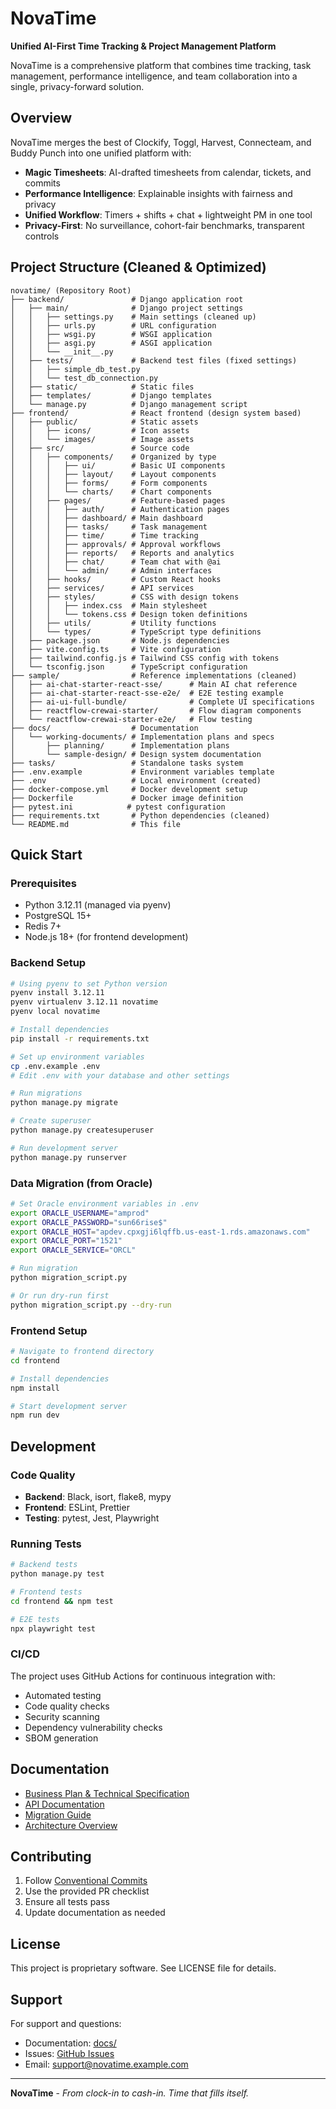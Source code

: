 # NovaTime

**Unified AI-First Time Tracking & Project Management Platform**

NovaTime is a comprehensive platform that combines time tracking, task management, performance intelligence, and team collaboration into a single, privacy-forward solution.

## Overview

NovaTime merges the best of Clockify, Toggl, Harvest, Connecteam, and Buddy Punch into one unified platform with:

- **Magic Timesheets**: AI-drafted timesheets from calendar, tickets, and commits
- **Performance Intelligence**: Explainable insights with fairness and privacy
- **Unified Workflow**: Timers + shifts + chat + lightweight PM in one tool
- **Privacy-First**: No surveillance, cohort-fair benchmarks, transparent controls

## Project Structure (Cleaned & Optimized)

```
novatime/ (Repository Root)
├── backend/               # Django application root
│   ├── main/              # Django project settings
│   │   ├── settings.py    # Main settings (cleaned up)
│   │   ├── urls.py        # URL configuration
│   │   ├── wsgi.py        # WSGI application
│   │   ├── asgi.py        # ASGI application
│   │   └── __init__.py
│   ├── tests/             # Backend test files (fixed settings)
│   │   ├── simple_db_test.py
│   │   └── test_db_connection.py
│   ├── static/            # Static files
│   ├── templates/         # Django templates
│   └── manage.py          # Django management script
├── frontend/              # React frontend (design system based)
│   ├── public/            # Static assets
│   │   ├── icons/         # Icon assets
│   │   └── images/        # Image assets
│   ├── src/               # Source code
│   │   ├── components/    # Organized by type
│   │   │   ├── ui/        # Basic UI components
│   │   │   ├── layout/    # Layout components
│   │   │   ├── forms/     # Form components
│   │   │   └── charts/    # Chart components
│   │   ├── pages/         # Feature-based pages
│   │   │   ├── auth/      # Authentication pages
│   │   │   ├── dashboard/ # Main dashboard
│   │   │   ├── tasks/     # Task management
│   │   │   ├── time/      # Time tracking
│   │   │   ├── approvals/ # Approval workflows
│   │   │   ├── reports/   # Reports and analytics
│   │   │   ├── chat/      # Team chat with @ai
│   │   │   └── admin/     # Admin interfaces
│   │   ├── hooks/         # Custom React hooks
│   │   ├── services/      # API services
│   │   ├── styles/        # CSS with design tokens
│   │   │   ├── index.css  # Main stylesheet
│   │   │   └── tokens.css # Design token definitions
│   │   ├── utils/         # Utility functions
│   │   └── types/         # TypeScript type definitions
│   ├── package.json       # Node.js dependencies
│   ├── vite.config.ts     # Vite configuration
│   ├── tailwind.config.js # Tailwind CSS config with tokens
│   └── tsconfig.json      # TypeScript configuration
├── sample/                # Reference implementations (cleaned)
│   ├── ai-chat-starter-react-sse/      # Main AI chat reference
│   ├── ai-chat-starter-react-sse-e2e/  # E2E testing example
│   ├── ai-ui-full-bundle/              # Complete UI specifications
│   ├── reactflow-crewai-starter/       # Flow diagram components
│   └── reactflow-crewai-starter-e2e/   # Flow testing
├── docs/                  # Documentation
│   └── working-documents/ # Implementation plans and specs
│       ├── planning/      # Implementation plans
│       └── sample-design/ # Design system documentation
├── tasks/                 # Standalone tasks system
├── .env.example           # Environment variables template
├── .env                   # Local environment (created)
├── docker-compose.yml     # Docker development setup
├── Dockerfile             # Docker image definition
├── pytest.ini            # pytest configuration
├── requirements.txt       # Python dependencies (cleaned)
└── README.md              # This file
```

## Quick Start

### Prerequisites

- Python 3.12.11 (managed via pyenv)
- PostgreSQL 15+
- Redis 7+
- Node.js 18+ (for frontend development)

### Backend Setup

```bash
# Using pyenv to set Python version
pyenv install 3.12.11
pyenv virtualenv 3.12.11 novatime
pyenv local novatime

# Install dependencies
pip install -r requirements.txt

# Set up environment variables
cp .env.example .env
# Edit .env with your database and other settings

# Run migrations
python manage.py migrate

# Create superuser
python manage.py createsuperuser

# Run development server
python manage.py runserver
```

### Data Migration (from Oracle)

```bash
# Set Oracle environment variables in .env
export ORACLE_USERNAME="amprod"
export ORACLE_PASSWORD="sun66rise$"
export ORACLE_HOST="apdev.cpxgji6lqffb.us-east-1.rds.amazonaws.com"
export ORACLE_PORT="1521"
export ORACLE_SERVICE="ORCL"

# Run migration
python migration_script.py

# Or run dry-run first
python migration_script.py --dry-run
```

### Frontend Setup

```bash
# Navigate to frontend directory
cd frontend

# Install dependencies
npm install

# Start development server
npm run dev
```

## Development

### Code Quality

- **Backend**: Black, isort, flake8, mypy
- **Frontend**: ESLint, Prettier
- **Testing**: pytest, Jest, Playwright

### Running Tests

```bash
# Backend tests
python manage.py test

# Frontend tests
cd frontend && npm test

# E2E tests
npx playwright test
```

### CI/CD

The project uses GitHub Actions for continuous integration with:
- Automated testing
- Code quality checks
- Security scanning
- Dependency vulnerability checks
- SBOM generation

## Documentation

- [Business Plan & Technical Specification](docs/planning/)
- [API Documentation](docs/novatime_openapi_v1.1.yaml)
- [Migration Guide](migration_plan.md)
- [Architecture Overview](docs/)

## Contributing

1. Follow [Conventional Commits](https://www.conventionalcommits.org/)
2. Use the provided PR checklist
3. Ensure all tests pass
4. Update documentation as needed

## License

This project is proprietary software. See LICENSE file for details.

## Support

For support and questions:
- Documentation: [docs/](docs/)
- Issues: [GitHub Issues](https://github.com/your-org/novatime/issues)
- Email: support@novatime.example.com

---

**NovaTime** - *From clock-in to cash-in. Time that fills itself.*